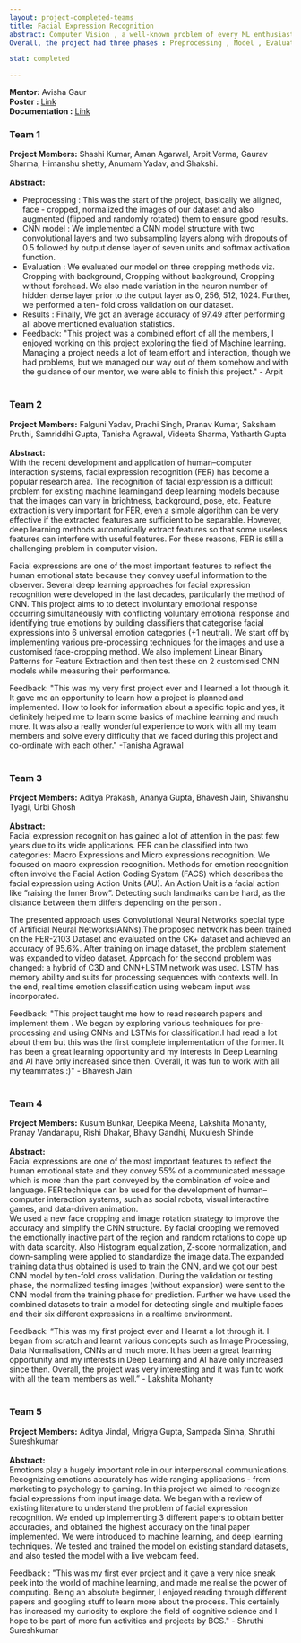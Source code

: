 ```yaml
---
layout: project-completed-teams
title: Facial Expression Recognition
abstract: Computer Vision , a well-known problem of every ML enthusiast , is leveraging the computer/machine with the ability to see and classify objects much like human beings. This project was based on exploring Computer vision to a little extent. The aim was to develop a Machine learning model which is able to classify some basic emotions (Happy , Sad, Angry, Disgust, Fear, Surprise and Contempt) using facial expressions of humans .We had chosen the CK+ dataset for implementation.
Overall, the project had three phases : Preprocessing , Model , Evaluation.

stat: completed

---
```

**Mentor:** Avisha Gaur <br>
**Poster :** [Link](https://drive.google.com/file/d/1H7O5cfjr_KFuWEHIO3Y9GNRUY2tIVAUV/view?usp=sharing)<br>
**Documentation :** [Link](https://drive.google.com/file/d/1YtrGsabDSiB5Z_X-BavO0VV0Tqe7V8PI/view?usp=sharing)
### Team 1
**Project Members:** Shashi Kumar, Aman Agarwal, Arpit Verma, Gaurav Sharma, Himanshu shetty, Anumam Yadav, and Shakshi. <br><br>
**Abstract:**<br>
* Preprocessing : This was the start of the project, basically  we aligned, face - cropped, normalized the images of our dataset and also augmented (flipped and randomly rotated) them to ensure good results.
* CNN model : We implemented a CNN model structure with two convolutional layers and two subsampling layers along with dropouts of 0.5 followed by output dense layer of seven units and softmax activation function.
* Evaluation : We evaluated our model on three cropping methods viz. Cropping with background, Cropping without background, Cropping without forehead. We also made variation in the neuron number of hidden dense layer prior to the output layer as 0, 256, 512, 1024. Further, we performed a ten- fold cross validation on our dataset.
* Results : Finally, We got an average accuracy of 97.49 after performing all above mentioned evaluation statistics.
* Feedback: "This project was a combined effort of all the members, I enjoyed working on this project exploring the field of Machine learning. Managing a project needs a lot of team effort and interaction, though we had problems, but we managed our way out of them somehow and with the guidance of our mentor, we were able to finish this project." - Arpit 
<br><br>

### Team 2
**Project Members:** Falguni Yadav, Prachi Singh, Pranav Kumar, Saksham Pruthi, Samriddhi Gupta, Tanisha Agrawal, Videeta Sharma, Yatharth Gupta <br><br>
**Abstract:**<br>
With the recent development and application of human–computer interaction systems, facial expression recognition (FER) has become a popular research area. The recognition of facial expression is a difficult problem for existing machine learningand deep learning models because that the images can vary in brightness, background, pose, etc. Feature extraction is very important for FER, even a simple algorithm can be very effective if the extracted features are sufficient to be separable. However, deep learning methods automatically extract features so that some useless features can interfere with useful features. For these reasons, FER is still a challenging problem in computer vision.

Facial expressions are one of the most important features to reflect the human emotional state because they convey useful information to the observer. Several deep learning approaches for facial expression recognition were developed in the last decades, particularly the method of CNN.
This project aims to to detect involuntary emotional response occurring simultaneously with conflicting voluntary emotional response and identifying true emotions by building classifiers that categorise facial expressions into 6 universal emotion categories (+1 neutral). We start off by implementing various pre-processing techniques for the images and use a customised face-cropping method. We also implement Linear Binary Patterns for Feature Extraction and then test these on 2 customised CNN models while measuring their performance.

Feedback: "This was my very first project ever and I learned a lot through it. It gave me an opportunity to learn how a project is planned and implemented. How to look for information about a specific topic and yes, it definitely helped me to learn some basics of machine learning and much more. It was also a really wonderful experience to work with all my team members and solve every difficulty that we faced during this project and co-ordinate with each other." -Tanisha Agrawal
<br><br>

### Team 3
**Project Members:** Aditya Prakash, Ananya Gupta, Bhavesh Jain, Shivanshu Tyagi, Urbi Ghosh <br><br>
**Abstract:**<br>
Facial expression recognition has gained a lot of attention in the past few years due to its wide applications. FER can be classified into two categories: Macro Expressions and Micro expressions recognition. We focused on macro expression recognition. Methods for emotion recognition  often involve the Facial Action Coding System (FACS) which describes the facial expression using Action Units (AU). An Action Unit is a facial action like ”raising the Inner Brow”. Detecting such landmarks can be hard, as the distance between them differs depending on the person .

The presented approach uses Convolutional Neural Networks special type of Artificial Neural Networks(ANNs).The proposed network has been trained on the FER-2103 Dataset  and evaluated on the CK+ dataset and achieved an accuracy of 95.6%.
After training on image dataset, the problem statement was expanded to video dataset. Approach for the second problem was  changed: a hybrid of C3D and CNN+LSTM network was used. LSTM has memory ability and suits for processing sequences with contexts well. In the end, real time emotion classification using webcam input was incorporated. 

Feedback: "This project taught me how to read research papers and implement them . We began by exploring various techniques for pre-processing and using CNNs and LSTMs for classification.I had read a lot about them but this was the first complete implementation of the former. It has been a great learning opportunity and my interests in Deep Learning and AI have only increased since then. Overall, it was fun to work with all my teammates :)" - Bhavesh Jain
<br><br>

### Team 4
**Project Members:** Kusum Bunkar, Deepika Meena, Lakshita Mohanty, Pranay Vandanapu, Rishi Dhakar, Bhavy Gandhi, Mukulesh Shinde <br><br>
**Abstract:**<br>
Facial expressions are one of the most important features to reflect the human emotional state and they convey 55% of a communicated message which is more than the part conveyed by the combination of voice and language. FER technique can be used for the development of human–computer interaction systems, such as social robots, visual interactive games, and data-driven animation.<br> 
We used a new face cropping and image rotation strategy to improve the accuracy and simplify the CNN structure. By facial cropping we removed the emotionally inactive part of the region and random rotations to cope up with data scarcity. Also Histogram equalization, Z-score normalization, and down-sampling were applied to standardize the image data.The expanded training data thus obtained is used to train the CNN, and we got our best CNN model by ten-fold cross validation. During the validation or testing phase, the normalized testing images (without expansion) were sent to the CNN model from the training phase for prediction. Further we have used the combined datasets to train a model for detecting single and multiple faces and their six different expressions in a realtime environment.


Feedback: “This was my first project ever and I learnt a lot through it. I began from scratch and learnt various concepts such as Image Processing, Data Normalisation, CNNs and much more. It has been a great learning opportunity and my interests in Deep Learning and AI have only increased since then. Overall, the project was very interesting and it was fun to work with all the team members as well.” - Lakshita Mohanty
<br><br>

### Team 5
**Project Members:** Aditya Jindal, Mrigya Gupta, Sampada Sinha, Shruthi Sureshkumar <br><br>
**Abstract:**<br>
Emotions play a hugely important role in our interpersonal communications. Recognizing emotions accurately has wide ranging applications - from marketing to psychology to gaming. In this project we aimed to recognize facial expressions from input image data. We began with a review of existing literature to understand the problem of facial expression recognition. We ended up implementing 3 different papers to obtain better accuracies, and obtained the highest accuracy on the final paper implemented. We were introduced to machine learning, and deep learning techniques. We tested and trained the model on existing standard datasets, and also tested the model with a live webcam feed.<br>

Feedback : "This was my first ever project and it gave a very nice sneak peek into the world of machine learning, and made me realise the power of computing. Being an absolute beginner, I enjoyed reading through different papers and googling stuff to learn more about the process. This certainly has increased my curiosity to explore the field of cognitive science and I hope to be part of more fun activities and projects by BCS." - Shruthi Sureshkumar
<br><br>

